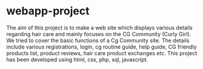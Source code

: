 # webapp-project

The aim of this project is to make a web site which displays various details regarding hair
care and mainly focuses on the CG Community (Curly Girl). We tried to cover the basic
functions of a Cg Community site. The details include various registrations, login, cg
routine guide, help guide, CG friendly products list, product reviews, hair care product
exchanges etc. This project has been developed using html, css, php, sql, javascript.
